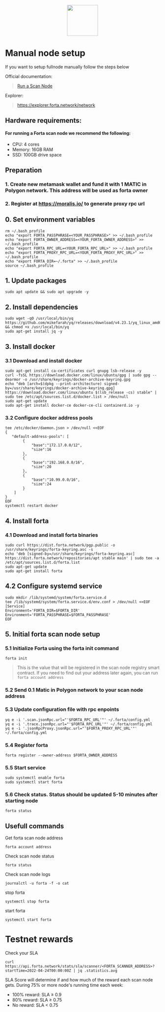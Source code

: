 <p align="center">
  <img height="100" height="auto" src="https://user-images.githubusercontent.com/50621007/166480394-78f4659d-f4d8-4194-80de-a4080b207978.png">
</p>

# Manual node  setup
If you want to setup fullnode manually follow the steps below

Official documentation:
> [Run a Scan Node](https://docs.forta.network/en/latest/scanner-quickstart/)

Explorer:
> https://explorer.forta.network/network

## Hardware requirements:
#### For running a Forta scan node we recommend the following:
- CPU: 4 cores
- Memory: 16GB RAM
- SSD: 100GB drive space

## Preparation
### 1. Create new metamask wallet and fund it with 1 MATIC in Polygon network. This address will be used as forta owner
### 2. Register at https://moralis.io/ to generate proxy rpc url

## 0. Set environment variables
```
rm ~/.bash_profile
echo "export FORTA_PASSPHRASE=<YOUR_PASSPHRASE>" >> ~/.bash_profile
echo "export FORTA_OWNER_ADDRESS=<YOUR_FORTA_OWNER_ADDRESS>" >> ~/.bash_profile
echo "export FORTA_RPC_URL=<YOUR_FORTA_RPC_URL>" >> ~/.bash_profile
echo "export FORTA_PROXY_RPC_URL=<YOUR_FORTA_PROXY_RPC_URL>" >> ~/.bash_profile
echo "export FORTA_DIR=~/.forta" >> ~/.bash_profile
source ~/.bash_profile
```

## 1. Update packages
```
sudo apt update && sudo apt upgrade -y
```

## 2. Install dependencies
```
sudo wget -qO /usr/local/bin/yq https://github.com/mikefarah/yq/releases/download/v4.23.1/yq_linux_amd64 && chmod +x /usr/local/bin/yq
sudo apt-get install jq -y
```

## 3. Install docker
### 3.1 Download and install docker
```
sudo apt-get install ca-certificates curl gnupg lsb-release -y
curl -fsSL https://download.docker.com/linux/ubuntu/gpg | sudo gpg --dearmor -o /usr/share/keyrings/docker-archive-keyring.gpg
echo "deb [arch=$(dpkg --print-architecture) signed-by=/usr/share/keyrings/docker-archive-keyring.gpg] https://download.docker.com/linux/ubuntu $(lsb_release -cs) stable" | sudo tee /etc/apt/sources.list.d/docker.list > /dev/null
sudo apt-get update
sudo apt-get install docker-ce docker-ce-cli containerd.io -y
```

### 3.2 Configure docker address pools
```
tee /etc/docker/daemon.json > /dev/null <<EOF
{
   "default-address-pools": [
        {
            "base":"172.17.0.0/12",
            "size":16
        },
        {
            "base":"192.168.0.0/16",
            "size":20
        },
        {
            "base":"10.99.0.0/16",
            "size":24
        }
    ]
}
EOF
systemctl restart docker
```

## 4. Install forta
### 4.1 Download and install forta binaries
```
sudo curl https://dist.forta.network/pgp.public -o /usr/share/keyrings/forta-keyring.asc -s
echo 'deb [signed-by=/usr/share/keyrings/forta-keyring.asc] https://dist.forta.network/repositories/apt stable main' | sudo tee -a /etc/apt/sources.list.d/forta.list
sudo apt-get update
sudo apt-get install forta
```

## 4.2 Configure systemd service
```
sudo mkdir /lib/systemd/system/forta.service.d
tee /lib/systemd/system/forta.service.d/env.conf > /dev/null <<EOF
[Service]
Environment='FORTA_DIR=$FORTA_DIR'
Environment='FORTA_PASSPHRASE=$FORTA_PASSPHRASE'
EOF
```

## 5. Initial forta scan node setup
### 5.1 Initialize Forta using the forta init command
```
forta init
```
> This is the value that will be registered in the scan node registry smart contract. If you need to find out your address later again, you can run `forta account address`

### 5.2 Send 0.1 Matic in Polygon network to your scan node address

### 5.3 Update configuration file with rpc enpoints
```
yq e -i '.scan.jsonRpc.url="'$FORTA_RPC_URL'"' ~/.forta/config.yml
yq e -i '.trace.jsonRpc.url="'$FORTA_RPC_URL'"' ~/.forta/config.yml
yq e -i '.jsonRpcProxy.jsonRpc.url="'$FORTA_PROXY_RPC_URL'"' ~/.forta/config.yml
```

### 5.4 Register forta
```
forta register --owner-address $FORTA_OWNER_ADDRESS
```

### 5.5 Start service
```
sudo systemctl enable forta
sudo systemctl start forta
```

### 5.6 Check status. Status should be updated 5-10 minutes after starting node
```
forta status
```

## Usefull commands
Get forta scan node address
```
forta account address
```

Check scan node status
```
forta status
```

Check scan node logs
```
journalctl -u forta -f -o cat
```

stop forta
```
systemctl stop forta
```

start forta
```
systemctl start forta
```

# Testnet rewards
Check your SLA
```
curl https://api.forta.network/stats/sla/scanner/<FORTA_SCANNER_ADDRESS>?startTime=2022-04-24T00:00:00Z | jq .statistics.avg
```

SLA Score will determine if and how much of the reward each scan node gets.
During 75% or more node's running time each week:
- 100% reward: SLA ≥ 0.9
- 80% reward: SLA ≥ 0.75
- No reward: SLA < 0.75
